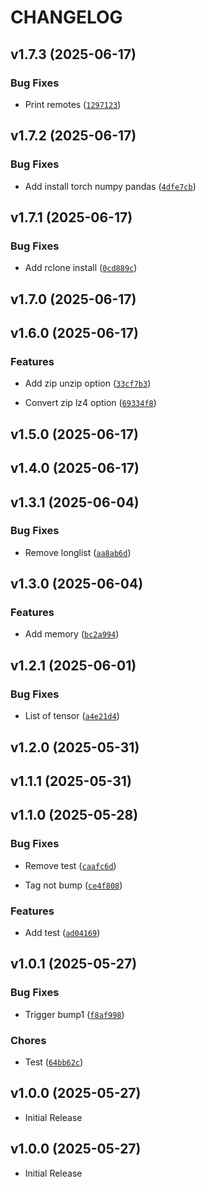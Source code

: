 # CHANGELOG

<!-- version list -->

## v1.7.3 (2025-06-17)

### Bug Fixes

- Print remotes
  ([`1297123`](https://github.com/TaiDuc1001/syk4y/commit/1297123e502cf3e6af96169a39bc1e50c0a7fc35))


## v1.7.2 (2025-06-17)

### Bug Fixes

- Add install torch numpy pandas
  ([`4dfe7cb`](https://github.com/TaiDuc1001/syk4y/commit/4dfe7cb24c322c496577c28d8049cdd28dc22571))


## v1.7.1 (2025-06-17)

### Bug Fixes

- Add rclone install
  ([`0cd889c`](https://github.com/TaiDuc1001/syk4y/commit/0cd889c6038d9da88c77ae545110bfa5bba20ce3))


## v1.7.0 (2025-06-17)


## v1.6.0 (2025-06-17)

### Features

- Add zip unzip option
  ([`33cf7b3`](https://github.com/TaiDuc1001/syk4y/commit/33cf7b362ca922bd102e6faa7892b51dbd46e5c0))

- Convert zip lz4 option
  ([`69334f8`](https://github.com/TaiDuc1001/syk4y/commit/69334f85f0dcfacd1ac4eb3f206e4f62e21c1c24))


## v1.5.0 (2025-06-17)


## v1.4.0 (2025-06-17)


## v1.3.1 (2025-06-04)

### Bug Fixes

- Remove longlist
  ([`aa8ab6d`](https://github.com/TaiDuc1001/syk4y/commit/aa8ab6d5978104b24ccece9bc26c4f29985df655))


## v1.3.0 (2025-06-04)

### Features

- Add memory
  ([`bc2a994`](https://github.com/TaiDuc1001/syk4y/commit/bc2a9941cae4db2a8dfec964848d9a82f3b92cc5))


## v1.2.1 (2025-06-01)

### Bug Fixes

- List of tensor
  ([`a4e21d4`](https://github.com/TaiDuc1001/syk4y/commit/a4e21d49afcff425669a73a7f611cd8b84a867e7))


## v1.2.0 (2025-05-31)


## v1.1.1 (2025-05-31)


## v1.1.0 (2025-05-28)

### Bug Fixes

- Remove test
  ([`caafc6d`](https://github.com/TaiDuc1001/syk4y/commit/caafc6d4b42643a0c8ad2041827b76ee2befd49c))

- Tag not bump
  ([`ce4f808`](https://github.com/TaiDuc1001/syk4y/commit/ce4f808cb2408f1335a0271bf382ec9bfdb15da7))

### Features

- Add test
  ([`ad04169`](https://github.com/TaiDuc1001/syk4y/commit/ad04169f86cacb35d82e9d0cc7539bbad90db814))


## v1.0.1 (2025-05-27)

### Bug Fixes

- Trigger bump1
  ([`f8af998`](https://github.com/TaiDuc1001/syk4y/commit/f8af998dc53e0312c9bfaae8e2159b9335d81a10))

### Chores

- Test
  ([`64bb62c`](https://github.com/TaiDuc1001/syk4y/commit/64bb62cb20dcb7dbf9653a8dd8d4f3a9b7b79a3a))


## v1.0.0 (2025-05-27)

- Initial Release

## v1.0.0 (2025-05-27)

- Initial Release
